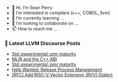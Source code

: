 - 👋 Hi, I’m Sean Perry
- 👀 I’m interested in compilers (c++, COBOL, llvm)
- 🌱 I’m currently learning ...
- 💞️ I’m looking to collaborate on ...
- 📫 How to reach me ...

<!---
s66perry/s66perry is a ✨ special ✨ repository because its `README.md` (this file) appears on your GitHub profile.
You can click the Preview link to take a look at your changes.
--->
### 📕 Latest LLVM Discourse Posts

<!-- DISCOURSE-LLVM:START -->
- [Std::experimental::pmr maturity](https://discourse.llvm.org/t/std-pmr-maturity/62200#post_8)
- [MLIR and the C++ ABI](https://discourse.llvm.org/t/mlir-and-the-c-abi/62578#post_3)
- [Std::experimental::pmr maturity](https://discourse.llvm.org/t/std-pmr-maturity/62200#post_7)
- [Help Wanted: Release Process Management](https://discourse.llvm.org/t/help-wanted-release-process-management/62590#post_1)
- [[RFC] Add RISC-V Vector Extension &lpar;RVV&rpar; Dialect](https://discourse.llvm.org/t/rfc-add-risc-v-vector-extension-rvv-dialect/4146?page=2#post_37)
<!-- DISCOURSE-LLVM:END -->
